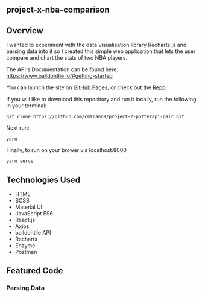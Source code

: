 ## project-x-nba-comparison

## Overview
I wanted to experiment with the data visualisation library Recharts.js and parsing data into it so I created this simple web application that lets the user compare and chart the stats of two NBA players.

The API's Documentation can be found here: https://www.balldontlie.io/#getting-started

You can launch the site on [GitHub Pages](https://cmtran09.github.io/project-x-nba-comparison/), or check out the [Repo](https://github.com/cmtran09/project-x-nba-comparison).

If you will like to download this repository and run it locally, run the following in your terminal:

```
git clone https://github.com/cmtran09/project-2-potterapi-pair.git
```

Next run:
```
yarn
```
Finally, to run on your brower via localhost:8000
```
yarn serve
```

## Technologies Used
* HTML
* SCSS
* Material UI
* JavaScript ES6
* React.js
* Axios
* balldontlie API 
* Recharts
* Enzyme
* Postman

## Featured Code
### Parsing Data 





